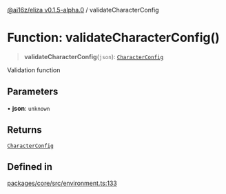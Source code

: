 [@ai16z/eliza v0.1.5-alpha.0](../index.md) / validateCharacterConfig

# Function: validateCharacterConfig()

> **validateCharacterConfig**(`json`): [`CharacterConfig`](../type-aliases/CharacterConfig.md)

Validation function

## Parameters

• **json**: `unknown`

## Returns

[`CharacterConfig`](../type-aliases/CharacterConfig.md)

## Defined in

[packages/core/src/environment.ts:133](https://github.com/thebubbacat/eliza/blob/main/packages/core/src/environment.ts#L133)
